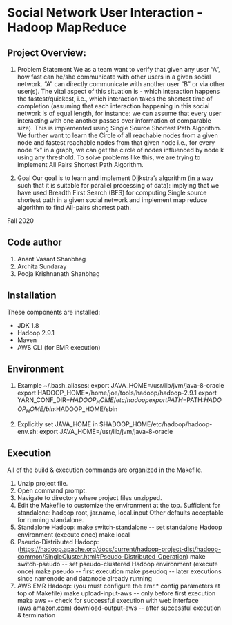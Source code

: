 # Social Network User Interaction - Hadoop MapReduce

## Project Overview:
1. Problem Statement
We as a team want to verify that given any user “A”, how fast can he/she communicate with other users in a given social network.
“A” can directly communicate with another user “B” or via other user(s). The vital aspect of this situation is - which interaction happens the fastest/quickest, i.e., which interaction takes the shortest time of completion (assuming that each interaction happening in this social network is of equal length, for instance: we can assume that every user interacting with one another passes over information of comparable size). This is implemented using Single Source Shortest Path Algorithm.
We further want to learn the Circle of all reachable nodes from a given node and fastest reachable nodes from that given node i.e., for every node “k” in a graph, we can get the circle of nodes influenced by node k using any threshold. To solve problems like this, we are trying to implement All Pairs Shortest Path Algorithm.

2. Goal
Our goal is to learn and implement Dijkstra’s algorithm (in a way such that it is suitable for parallel processing of data): implying that we have used Breadth First Search (BFS) for computing Single source shortest path in a given social network and implement map reduce algorithm to find All-pairs shortest path.

Fall 2020

Code author
-----------
1. Anant Vasant Shanbhag
2. Archita Sundaray
3. Pooja Krishnanath Shanbhag

Installation
------------
These components are installed:
- JDK 1.8
- Hadoop 2.9.1
- Maven
- AWS CLI (for EMR execution)

Environment
-----------
1) Example ~/.bash_aliases:
export JAVA_HOME=/usr/lib/jvm/java-8-oracle
export HADOOP_HOME=/home/joe/tools/hadoop/hadoop-2.9.1
export YARN_CONF_DIR=$HADOOP_HOME/etc/hadoop
export PATH=$PATH:$HADOOP_HOME/bin:$HADOOP_HOME/sbin

2) Explicitly set JAVA_HOME in $HADOOP_HOME/etc/hadoop/hadoop-env.sh:
export JAVA_HOME=/usr/lib/jvm/java-8-oracle

Execution
---------
All of the build & execution commands are organized in the Makefile.
1) Unzip project file.
2) Open command prompt.
3) Navigate to directory where project files unzipped.
4) Edit the Makefile to customize the environment at the top.
	Sufficient for standalone: hadoop.root, jar.name, local.input
	Other defaults acceptable for running standalone.
5) Standalone Hadoop:
	make switch-standalone		-- set standalone Hadoop environment (execute once)
	make local
6) Pseudo-Distributed Hadoop: (https://hadoop.apache.org/docs/current/hadoop-project-dist/hadoop-common/SingleCluster.html#Pseudo-Distributed_Operation)
	make switch-pseudo			-- set pseudo-clustered Hadoop environment (execute once)
	make pseudo					-- first execution
	make pseudoq				-- later executions since namenode and datanode already running 
7) AWS EMR Hadoop: (you must configure the emr.* config parameters at top of Makefile)
	make upload-input-aws		-- only before first execution
	make aws					-- check for successful execution with web interface (aws.amazon.com)
	download-output-aws			-- after successful execution & termination
